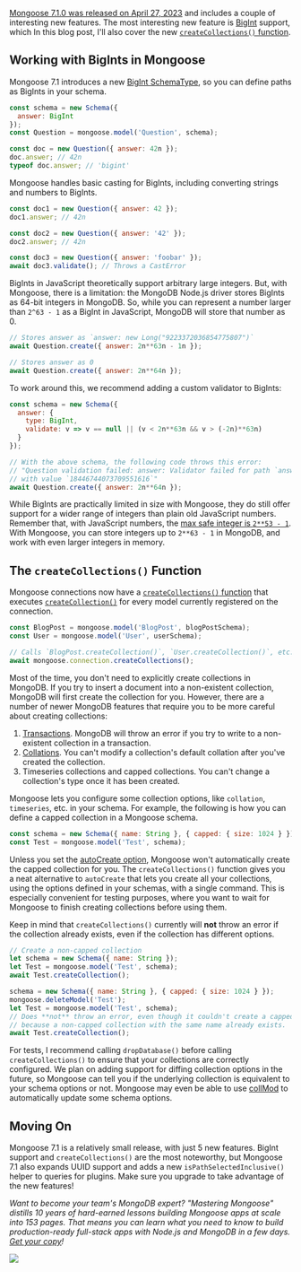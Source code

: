 [Mongoose 7.1.0 was released on April 27, 2023](https://github.com/Automattic/mongoose/releases/tag/7.1.0) and includes a couple of interesting new features.
The most interesting new feature is [BigInt](/an-overview-of-bigint-in-node-js.html) support, which 
In this blog post, I'll also cover the new [`createCollections()` function](https://mongoosejs.com/docs/api/connection.html#Connection.prototype.createCollections()).

Working with BigInts in Mongoose
-------------------------------

Mongoose 7.1 introduces a new [BigInt SchemaType](https://mongoosejs.com/docs/schematypes.html#bigint), so you can define paths as BigInts in your schema.

```javascript
const schema = new Schema({
  answer: BigInt
});
const Question = mongoose.model('Question', schema);

const doc = new Question({ answer: 42n });
doc.answer; // 42n
typeof doc.answer; // 'bigint'
```

Mongoose handles basic casting for BigInts, including converting strings and numbers to BigInts.

```javascript
const doc1 = new Question({ answer: 42 });
doc1.answer; // 42n

const doc2 = new Question({ answer: '42' });
doc2.answer; // 42n

const doc3 = new Question({ answer: 'foobar' });
await doc3.validate(); // Throws a CastError
```

BigInts in JavaScript theoretically support arbitrary large integers.
But, with Mongoose, there is a limitation: the MongoDB Node.js driver stores BigInts as 64-bit integers in MongoDB.
So, while you can represent a number larger than `2^63 - 1` as a BigInt in JavaScript, MongoDB will store that number as 0.

```javascript
// Stores answer as `answer: new Long("9223372036854775807")`
await Question.create({ answer: 2n**63n - 1n });

// Stores answer as 0
await Question.create({ answer: 2n**64n });
```

To work around this, we recommend adding a custom validator to BigInts:

```javascript
const schema = new Schema({
  answer: {
    type: BigInt,
    validate: v => v == null || (v < 2n**63n && v > (-2n)**63n)
  }
});

// With the above schema, the following code throws this error:
// "Question validation failed: answer: Validator failed for path `answer`
// with value `18446744073709551616`"
await Question.create({ answer: 2n**64n });
```

While BigInts are practically limited in size with Mongoose, they do still offer support for a wider range of integers than plain old JavaScript numbers.
Remember that, with JavaScript numbers, the [max safe integer is `2**53 - 1`](https://developer.mozilla.org/en-US/docs/Web/JavaScript/Reference/Global_Objects/Number/MAX_SAFE_INTEGER).
With Mongoose, you can store integers up to `2**63 - 1` in MongoDB, and work with even larger integers in memory.

The `createCollections()` Function
------------------------------

Mongoose connections now have a [`createCollections()` function](https://mongoosejs.com/docs/api/connection.html#Connection.prototype.createCollections()) that executes [`createCollection()`](https://mongoosejs.com/docs/api/model.html#Model.createCollection()) for every model currently registered on the connection.

```javascript
const BlogPost = mongoose.model('BlogPost', blogPostSchema);
const User = mongoose.model('User', userSchema);

// Calls `BlogPost.createCollection()`, `User.createCollection()`, etc.
await mongoose.connection.createCollections();
```

Most of the time, you don't need to explicitly create collections in MongoDB.
If you try to insert a document into a non-existent collection, MongoDB will first create the collection for you.
However, there are a number of newer MongoDB features that require you to be more careful about creating collections:

1. [Transactions](/a-node-js-perspective-on-mongodb-4-transactions.html). MongoDB will throw an error if you try to write to a non-existent collection in a transaction.
2. [Collations](/a-nodejs-perspective-on-mongodb-34-collations). You can't modify a collection's default collation after you've created the collection.
3. Timeseries collections and capped collections. You can't change a collection's type once it has been created.

Mongoose lets you configure some collection options, like `collation`, `timeseries`, etc. in your schema.
For example, the following is how you can define a capped collection in a Mongoose schema.

```javascript
const schema = new Schema({ name: String }, { capped: { size: 1024 } });
const Test = mongoose.model('Test', schema);
```

Unless you set the [autoCreate option](https://mongoosejs.com/docs/guide.html#autoCreate), Mongoose won't automatically create the capped collection for you.
The `createCollections()` function gives you a neat alternative to `autoCreate` that lets you create all your collections, using the options defined in your schemas, with a single command.
This is especially convenient for testing purposes, where you want to wait for Mongoose to finish creating collections before using them.

Keep in mind that `createCollections()` currently will **not** throw an error if the collection already exists, even if the collection has different options.

```javascript
// Create a non-capped collection
let schema = new Schema({ name: String });
let Test = mongoose.model('Test', schema);
await Test.createCollection();

schema = new Schema({ name: String }, { capped: { size: 1024 } });
mongoose.deleteModel('Test');
let Test = mongoose.model('Test', schema);
// Does **not** throw an error, even though it couldn't create a capped collection
// because a non-capped collection with the same name already exists.
await Test.createCollection();
```

For tests, I recommend calling `dropDatabase()` before calling `createCollections()` to ensure that your collections are correctly configured.
We plan on adding support for diffing collection options in the future, so Mongoose can tell you if the underlying collection is equivalent to your schema options or not.
Mongoose may even be able to use [collMod](https://www.mongodb.com/docs/manual/reference/command/collMod/) to automatically update some schema options.

Moving On
---------

Mongoose 7.1 is a relatively small release, with just 5 new features. BigInt support and `createCollections()` are the most noteworthy, but Mongoose 7.1 also expands UUID support and adds a new `isPathSelectedInclusive()` helper to queries for plugins.
Make sure you upgrade to take advantage of the new features!

_Want to become your team's MongoDB expert? "Mastering Mongoose" distills 10 years of hard-earned lessons building Mongoose apps at scale into 153 pages. That means you can learn what you need to know to build production-ready full-stack apps with Node.js and MongoDB in a few days. <a href="https://masteringjs.io/ebooks/mastering-mongoose">Get your copy</a>!_

<a href="https://masteringjs.io/ebooks/mastering-mongoose" class="async-await-banner">
  <img src="https://masteringjs.io/ebooks/mastering-mongoose-horizontal.png">
</a>